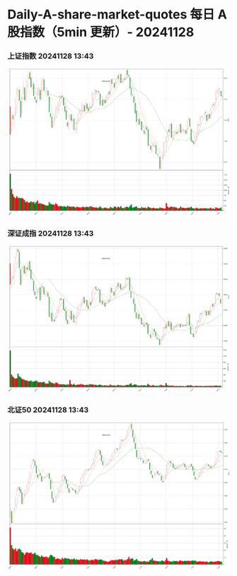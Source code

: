 
# Daily-A-share-market-quotes 每日 A 股指数（5min 更新）- 20241128

### 上证指数 20241128 13:43
![](./fig/2024/11/20241128-sh000001.png)

### 深证成指 20241128 13:43
![](./fig/2024/11/20241128-sz399001.png)

### 北证50 20241128 13:43
![](./fig/2024/11/20241128-bj899050.png)
